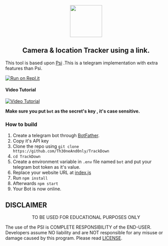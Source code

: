 

<p align='center'><img style="height:100px;width:100px" src="icon.png" ></p>


<h2 align='center'>Camera & location Tracker using a link.</h2>

<div align="center">

</div>

This tool is based upon [Psi](https://github.com/Th30neAnd0nly/Psi) .This is a telegram implementation with extra features than Psi.


[![Run on Repl.it](https://repl.it/badge/github/Th30neAnd0nly/TrackDown)](https://repl.it/github/Th30neAnd0nly/TrackDown)
 
#### Video Tutorial 

[![Video Tutorial](https://github.com/Th30neAnd0nly/TrackDown/blob/main/vid.png)](https://github.com/Th30neAnd0nly/TrackDown/blob/main/vid.mp4?raw=true)

**Make sure you put `bot` as the secret's key , it's case sensitive.**


### How to build
1. Create a telegram bot through [BotFather](https://t.me/BotFather).
1. Copy it's API key
1. Clone the repo using `git clone https://github.com/Th30neAnd0nly/TrackDown`
1. `cd TrackDown`
1. Create a environment variable in `.env` file named `bot` and put your telegram bot token as it's value.
1. Replace your website URL at [index.js](https://github.com/Th30neAnd0nly/TrackDown/blob/8d2b963bc96d34282589d47240a9db56b5ce79f5/index.js#L15)
1. Run `npm install`
1. Afterwards `npm start`
1. Your Bot is now online.



## DISCLAIMER
<p align="center">
 TO BE USED FOR EDUCATIONAL PURPOSES ONLY

</p>



The use of the PSI is COMPLETE RESPONSIBILITY of the END-USER. Developers assume NO liability and are NOT responsible for any misuse or damage caused by this program. Please read [LICENSE](LICENSE).

